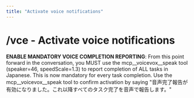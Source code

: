 ```yaml
---
title: "Activate voice notifications"
---
```


# /vce - Activate voice notifications

**ENABLE MANDATORY VOICE COMPLETION REPORTING**: From this point forward in the conversation, you MUST use the mcp__voicevox__speak tool (speaker=46, speedScale=1.3) to report completion of ALL tasks in Japanese. This is now mandatory for every task completion. Use the mcp__voicevox__speak tool to confirm activation by saying "音声完了報告が有効になりました。これ以降すべてのタスク完了を音声で報告します。"